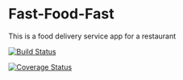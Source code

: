 # Fast-Food-Fast
This is a food delivery service app for a restaurant

[![Build Status](https://travis-ci.org/celestemiriams/Fast-Food-Fast.svg?branch=orders)](https://travis-ci.org/celestemiriams/Fast-Food-Fast)

[![Coverage Status](https://coveralls.io/repos/github/celestemiriams/Fast-Food-Fast/badge.svg?branch=orders)](https://coveralls.io/github/celestemiriams/Fast-Food-Fast?branch=orders)
